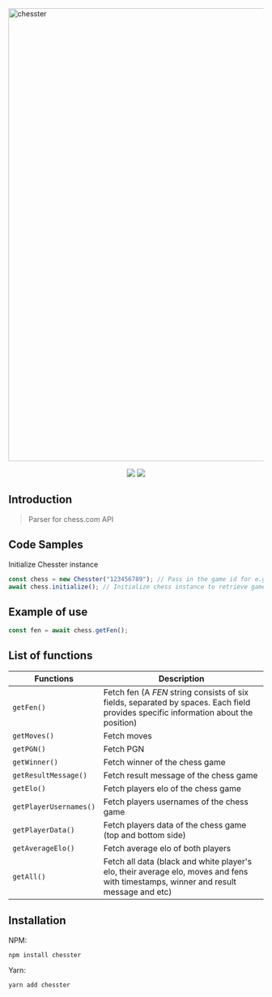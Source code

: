 
<img width="894" alt="chesster" src="https://github.com/NikaKereselidze/chesster/assets/71851989/a059bae4-7bac-4013-a39a-545fe7b6bd9c">
<p align="center" style="margin: 0px auto; margin-top: 15px; max-width: 600px">
    <a href="https://npmjs.com/package/chesster"><img src="https://img.shields.io/npm/v/chesster"></a>
    <a href="#"><img src="https://img.shields.io/npm/dt/chesster"/></a>
</p>

## Introduction

> Parser for chess.com API



## Code Samples
Initialize Chesster instance

```js
const chess = new Chesster("123456789"); // Pass in the game id for e.g: https://www.chess.com/game/live/123456789
await chess.initialize(); // Initialize chess instance to retrieve game data
```

## Example of use

```js
const fen = await chess.getFen();
```

## List of functions


| Functions  | Description |
| ------------- | ------------- |
| `getFen()`  | Fetch fen (A *FEN* string consists of six fields, separated by spaces. Each field provides specific information about the position)  |
| `getMoves()`  | Fetch moves  |
| `getPGN()`  | Fetch PGN  |
| `getWinner()`  | Fetch winner of the chess game  |
| `getResultMessage()`  | Fetch result message of the chess game |
| `getElo()`  | Fetch players elo of the chess game  |
| `getPlayerUsernames()`  | Fetch players usernames of the chess game  |
| `getPlayerData()`  | Fetch players data of the chess game (top and bottom side)  |
| `getAverageElo()` | Fetch average elo of both players  |
| `getAll()`  | Fetch all data (black and white player's elo, their average elo, moves and fens with timestamps, winner and result message and etc)  |

## Installation

NPM:

```
npm install chesster
```

Yarn:

```
yarn add chesster
```

